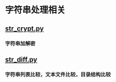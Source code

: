 # 字符串处理相关

## [str_crypt.py](str_crypt.py)
### 字符串加解密

## [str_diff.py](str_diff.py)
### 字符串列表比较，文本文件比较，目录结构比较
